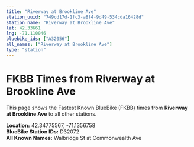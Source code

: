 ```yaml
---
title: "Riverway at Brookline Ave"
station_uuid: "749cd17d-1fc3-a8f4-9d49-534cda16428d"
station_name: "Riverway at Brookline Ave"
lat: 42.33661
lng: -71.110046
bluebike_ids: ["A32056"]
all_names: ["Riverway at Brookline Ave"]
type: "station"
---
```


# FKBB Times from Riverway at Brookline Ave

This page shows the Fastest Known BlueBike (FKBB) times from **Riverway at Brookline Ave** to all other stations.

**Location:** 42.34775567, -71.1356758  
**BlueBike Station IDs:** D32072  
**All Known Names:** Walbridge St at Commonwealth Ave

